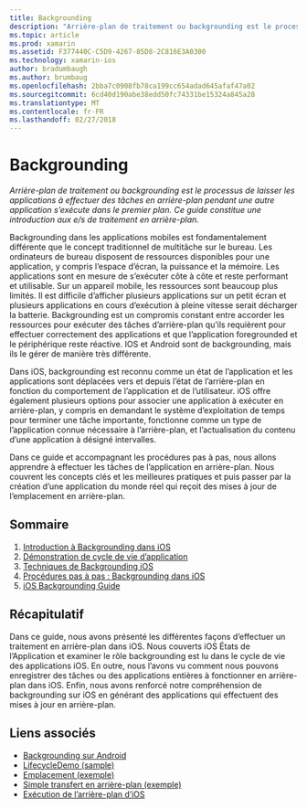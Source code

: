 ```yaml
---
title: Backgrounding
description: "Arrière-plan de traitement ou backgrounding est le processus de laisser les applications à effectuer des tâches en arrière-plan pendant une autre application s’exécute dans le premier plan. Ce guide constitue une introduction aux e/s de traitement en arrière-plan."
ms.topic: article
ms.prod: xamarin
ms.assetid: F377440C-C5D9-4267-85D8-2C816E3A0300
ms.technology: xamarin-ios
author: bradumbaugh
ms.author: brumbaug
ms.openlocfilehash: 2bba7c0908fb78ca199cc654adad645afaf47a02
ms.sourcegitcommit: 6cd40d190abe38edd50fc74331be15324a845a28
ms.translationtype: MT
ms.contentlocale: fr-FR
ms.lasthandoff: 02/27/2018
---
```

# <a name="backgrounding"></a>Backgrounding

_Arrière-plan de traitement ou backgrounding est le processus de laisser les applications à effectuer des tâches en arrière-plan pendant une autre application s’exécute dans le premier plan. Ce guide constitue une introduction aux e/s de traitement en arrière-plan._

Backgrounding dans les applications mobiles est fondamentalement différente que le concept traditionnel de multitâche sur le bureau. Les ordinateurs de bureau disposent de ressources disponibles pour une application, y compris l’espace d’écran, la puissance et la mémoire. Les applications sont en mesure de s’exécuter côte à côte et reste performant et utilisable. Sur un appareil mobile, les ressources sont beaucoup plus limités. Il est difficile d’afficher plusieurs applications sur un petit écran et plusieurs applications en cours d’exécution à pleine vitesse serait décharger la batterie. Backgrounding est un compromis constant entre accorder les ressources pour exécuter des tâches d’arrière-plan qu’ils requièrent pour effectuer correctement des applications et que l’application foregrounded et le périphérique reste réactive. IOS et Android sont de backgrounding, mais ils le gérer de manière très différente.

Dans iOS, backgrounding est reconnu comme un état de l’application et les applications sont déplacées vers et depuis l’état de l’arrière-plan en fonction du comportement de l’application et de l’utilisateur. iOS offre également plusieurs options pour associer une application à exécuter en arrière-plan, y compris en demandant le système d’exploitation de temps pour terminer une tâche importante, fonctionne comme un type de l’application connue nécessaire à l’arrière-plan, et l’actualisation du contenu d’une application à désigné intervalles.

Dans ce guide et accompagnant les procédures pas à pas, nous allons apprendre à effectuer les tâches de l’application en arrière-plan. Nous couvrent les concepts clés et les meilleures pratiques et puis passer par la création d’une application du monde réel qui reçoit des mises à jour de l’emplacement en arrière-plan.

## <a name="contents"></a>Sommaire

1.  [Introduction à Backgrounding dans iOS](~/ios/app-fundamentals/backgrounding/introduction-to-backgrounding-in-ios.md)
1.  [Démonstration de cycle de vie d’application](~/ios/app-fundamentals/backgrounding/application-lifecycle-demo.md)
1.  [Techniques de Backgrounding iOS](~/ios/app-fundamentals/backgrounding/ios-backgrounding-techniques/index.md)
1.  [Procédures pas à pas : Backgrounding dans iOS](~/ios/app-fundamentals/backgrounding/ios-backgrounding-walkthroughs/index.md)
1.  [iOS Backgrounding Guide](~/ios/app-fundamentals/backgrounding/ios-backgrounding-guidance.md)

## <a name="summary"></a>Récapitulatif

Dans ce guide, nous avons présenté les différentes façons d’effectuer un traitement en arrière-plan dans iOS. Nous couverts iOS États de l’Application et examiner le rôle backgrounding est lu dans le cycle de vie des applications iOS. En outre, nous l’avons vu comment nous pouvons enregistrer des tâches ou des applications entières à fonctionner en arrière-plan dans iOS. Enfin, nous avons renforcé notre compréhension de backgrounding sur iOS en générant des applications qui effectuent des mises à jour en arrière-plan.



## <a name="related-links"></a>Liens associés

- [Backgrounding sur Android](~/android/app-fundamentals/services/index.md)
- [LifecycleDemo (sample)](https://developer.xamarin.com/samples/monotouch/LifecycleDemo/)
- [Emplacement (exemple)](https://developer.xamarin.com/samples/monotouch/Location/)
- [Simple transfert en arrière-plan (exemple)](https://developer.xamarin.com/samples/monotouch/SimpleBackgroundTransfer/)
- [Exécution de l’arrière-plan d’iOS](https://developer.apple.com/library/ios/documentation/iPhone/Conceptual/iPhoneOSProgrammingGuide/BackgroundExecution/BackgroundExecution.html)
